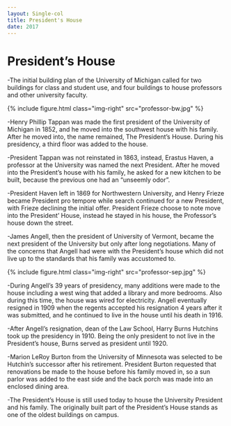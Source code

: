 ```yaml
---
layout: Single-col
title: President's House
date: 2017
---
```


# President’s House

-The initial building plan of the University of Michigan called for two buildings for class and student use, and four buildings to house professors and other university faculty.

{% include figure.html class="img-right" src="professor-bw.jpg" %}

-Henry Phillip Tappan was made the first president of the University of Michigan in 1852, and he moved into the southwest house with his family. After he moved into, the name remained, The President’s House. During his presidency, a third floor was added to the house.

-President Tappan was not reinstated in 1863, instead, Erastus Haven, a professor at the University was named the next President. After he moved into the President’s house with his family, he asked for a new kitchen to be built, because the previous one had an “unseemly odor”.

-President Haven left in 1869 for Northwestern University, and Henry Frieze became President pro tempore while search continued for a new President, with Frieze declining the initial offer. President Frieze choose to note move into the President’ House, instead he stayed in his house, the Professor’s house down the street.

-James Angell, then the president of University of Vermont, became the next president of the University but only after long negotiations. Many of the concerns that Angell had were with the President’s house which did not live up to the standards that his family was accustomed to.

{% include figure.html class="img-right" src="professor-sep.jpg" %}

-During Angell’s 39 years of presidency, many additions were made to the house including a west wing that added a library and more bedrooms.  Also during this time, the house was wired for electricity. Angell eventually resigned in 1909 when the regents accepted his resignation 4 years after it was submitted, and he continued to live in the house until his death in 1916.

-After Angell’s resignation, dean of the Law School, Harry Burns Hutchins took up the presidency in 1910. Being the only president to not live in the President’s house, Burns served as president until 1920.

-Marion LeRoy Burton from the University of Minnesota was selected to be Hutchin’s successor after his retirement. President Burton requested that renovations be made to the house before his family moved in, so a sun parlor was added to the east side and the back porch was made into an enclosed dining area.

-The President’s House is still used today to house the University President and his family. The originally built part of the President’s House stands as one of the oldest buildings on campus.
